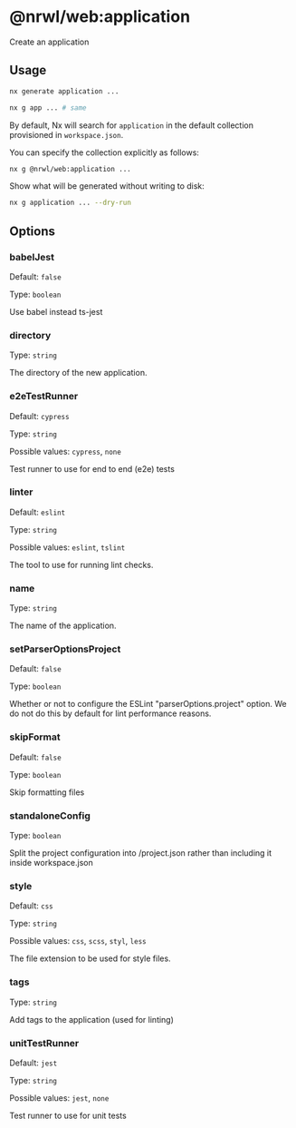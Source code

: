 # @nrwl/web:application

Create an application

## Usage

```bash
nx generate application ...
```

```bash
nx g app ... # same
```

By default, Nx will search for `application` in the default collection provisioned in `workspace.json`.

You can specify the collection explicitly as follows:

```bash
nx g @nrwl/web:application ...
```

Show what will be generated without writing to disk:

```bash
nx g application ... --dry-run
```

## Options

### babelJest

Default: `false`

Type: `boolean`

Use babel instead ts-jest

### directory

Type: `string`

The directory of the new application.

### e2eTestRunner

Default: `cypress`

Type: `string`

Possible values: `cypress`, `none`

Test runner to use for end to end (e2e) tests

### linter

Default: `eslint`

Type: `string`

Possible values: `eslint`, `tslint`

The tool to use for running lint checks.

### name

Type: `string`

The name of the application.

### setParserOptionsProject

Default: `false`

Type: `boolean`

Whether or not to configure the ESLint "parserOptions.project" option. We do not do this by default for lint performance reasons.

### skipFormat

Default: `false`

Type: `boolean`

Skip formatting files

### standaloneConfig

Type: `boolean`

Split the project configuration into <projectRoot>/project.json rather than including it inside workspace.json

### style

Default: `css`

Type: `string`

Possible values: `css`, `scss`, `styl`, `less`

The file extension to be used for style files.

### tags

Type: `string`

Add tags to the application (used for linting)

### unitTestRunner

Default: `jest`

Type: `string`

Possible values: `jest`, `none`

Test runner to use for unit tests
